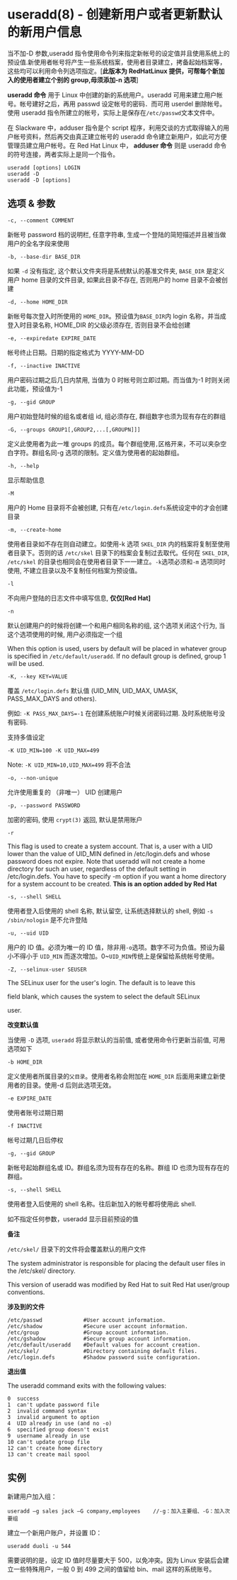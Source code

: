 # useradd(8) - 创建新用户或者更新默认的新用户信息

当不加-D 参数,useradd
指令使用命令列来指定新帐号的设定值并且使用系统上的预设值.新使用者帐号将产生一些系统档案，使用者目录建立，拷备起始档案等，这些均可以利用命令列选项指定。[**此版本为
RedHatLinux 提供，可帮每个新加入的使用者建立个别的 group,毋须添加-n 选项**]

**useradd 命令** 用于 Linux 中创建的新的系统用户。useradd 可用来建立用户帐号。帐号建好之后，再用 passwd 设定帐号的密码．而可用 userdel 删除帐号。使用 useradd
指令所建立的帐号，实际上是保存在`/etc/passwd`文本文件中。

在 Slackware 中，adduser 指令是个 script 程序，利用交谈的方式取得输入的用户帐号资料，然后再交由真正建立帐号的 useradd 命令建立新用户，如此可方便管理员建立用户帐号。在
Red Hat Linux 中， **adduser 命令** 则是 useradd 命令的符号连接，两者实际上是同一个指令。

```
useradd [options] LOGIN
useradd -D
useradd -D [options]
```

## 选项 & 参数

`-c, --comment COMMENT`

新帐号 password 档的说明栏, 任意字符串, 生成一个登陆的简短描述并且被当做用户的全名字段来使用

`-b, --base-dir BASE_DIR`

如果 `-d` 没有指定, 这个默认文件夹将是系统默认的基准文件夹, `BASE_DIR` 是定义用户 home 目录的文件目录, 如果此目录不存在, 否则用户的 home 目录不会被创建

`-d, --home HOME_DIR`

新帐号每次登入时所使用的 `HOME_DIR`。预设值为`BASE_DIR`内 login 名称，并当成登入时目录名称, HOME_DIR 的父级必须存在, 否则目录不会给创建

`-e, --expiredate EXPIRE_DATE`

帐号终止日期。日期的指定格式为 YYYY-MM-DD

`-f, --inactive INACTIVE`

用户密码过期之后几日内禁用, 当值为 0 时帐号则立即过期。而当值为-1 时则关闭此功能，预设值为-1

`-g, --gid GROUP`

用户初始登陆时候的组名或者组 id, 组必须存在, 群组数字也须为现有存在的群组

`-G, --groups GROUP1[,GROUP2,...[,GROUPN]]]`

定义此使用者为此一堆 groups 的成员。每个群组使用`,`区格开来，不可以夹杂空白字符。群组名同-g 选项的限制。定义值为使用者的起始群组。

`-h, --help`

显示帮助信息

`-M`

用户的 Home 目录将不会被创建, 只有在`/etc/login.defs`系统设定中的才会创建目录

`-m, --create-home`

使用者目录如不存在则自动建立。如使用-k 选项 `SKEL_DIR` 内的档案将复制至使用者目录下。否则的话 `/etc/skel`
目录下的档案会复制过去取代。任何在 `SKEL_DIR`, `/etc/skel` 的目录也相同会在使用者目录下一一建立。`-k`选项必须和`-m` 选项同时使用, 不建立目录以及不复制任何档案为预设值。

`-l`

不向用户登陆的日志文件中填写信息, **仅仅[Red Hat]**

`-n`

默认创建用户的时候将创建一个和用户相同名称的组, 这个选项关闭这个行为, 当这个选项使用的时候, 用户必须指定一个组

When this option is used, users by default will be placed in whatever group is specified in `/etc/default/useradd`. If no default group is defined, group 1 will
be used.

`-K, --key KEY=VALUE`

覆盖 `/etc/login.defs` 默认值 (UID_MIN, UID_MAX, UMASK, PASS_MAX_DAYS and others).

例如: `-K PASS_MAX_DAYS=-1` 在创建系统账户时候关闭密码过期. 及时系统账号没有密码.

支持多值设定

`-K UID_MIN=100 -K UID_MAX=499`

Note: `-K UID_MIN=10,UID_MAX=499` 将不合法

`-o, --non-unique`

允许使用重复的 （非唯一） UID 创建用户

`-p, --password PASSWORD`

加密的密码, 使用 `crypt(3)` 返回, 默认是禁用账户

`-r`

This flag is used to create a system account. That is, a user with a UID lower than the value of UID_MIN defined in /etc/login.defs and whose password does not
expire. Note that useradd will not create a home directory for such an user, regardless of the default setting in /etc/login.defs. You have to specify -m option
if you want a home directory for a system account to be created. **This is an option added by Red Hat**

`-s, --shell SHELL`

使用者登入后使用的 shell 名称, 默认留空, 让系统选择默认的 shell, 例如 `-s /sbin/nologin` 是不允许登陆

`-u, --uid UID`

用户的 ID 值。必须为唯一的 ID 值，除非用`-o`选项。数字不可为负值。预设为最小不得小于 `UID_MIN` 而逐次增加。0~`UID_MIN`传统上是保留给系统帐号使用。

`-Z, --selinux-user SEUSER`

The SELinux user for the user's login. The default is to leave this

field blank, which causes the system to select the default SELinux

user.

**改变默认值**

当使用 `-D` 选项, `useradd` 将显示默认的当前值, 或者使用命令行更新当前值, 可用选项如下

`-b HOME_DIR`

定义使用者所属目录的`父目录`。使用者名称会附加在 `HOME_DIR` 后面用来建立新使用者的目录。使用-d 后则此选项无效。

`-e EXPIRE_DATE`

使用者账号过期日期

`-f INACTIVE`

帐号过期几日后停权

`-g, --gid GROUP`

新帐号起始群组名或 ID。群组名须为现有存在的名称。群组 ID 也须为现有存在的群组。

`-s, --shell SHELL`

使用者登入后使用的 shell 名称。往后新加入的帐号都将使用此 shell.

如不指定任何参数，useradd 显示目前预设的值

**备注**

`/etc/skel/` 目录下的文件将会覆盖默认的用户文件

The system administrator is responsible for placing the default user files in the /etc/skel/ directory.

This version of useradd was modified by Red Hat to suit Red Hat user/group conventions.

**涉及到的文件**

```
/etc/passwd             #User account information.
/etc/shadow             #Secure user account information.
/etc/group              #Group account information.
/etc/gshadow            #Secure group account information.
/etc/default/useradd    #Default values for account creation.
/etc/skel/              #Directory containing default files.
/etc/login.defs         #Shadow password suite configuration.
```

**退出值**

The useradd command exits with the following values:

```
0  success
1  can't update password file
2  invalid command syntax
3  invalid argument to option
4  UID already in use (and no -o)
6  specified group doesn't exist
9  username already in use
10 can't update group file
12 can't create home directory
13 can't create mail spool
```

## 实例

新建用户加入组：

```
useradd –g sales jack –G company,employees    //-g：加入主要组、-G：加入次要组
```

建立一个新用户账户，并设置 ID：

```
useradd duoli -u 544
```

需要说明的是，设定 ID 值时尽量要大于 500，以免冲突。因为 Linux 安装后会建立一些特殊用户，一般 0 到 499 之间的值留给 bin、mail 这样的系统账号。

